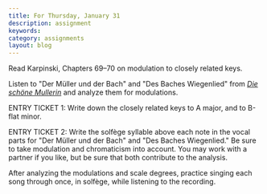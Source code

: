 ```yaml
---
title: For Thursday, January 31
description: assignment
keywords: 
category: assignments
layout: blog
---
```


Read Karpinski, Chapters 69–70 on modulation to closely related keys.

Listen to "Der Müller und der Bach" and "Des Baches Wiegenlied" from [*Die schöne Mullerin*][dsmScore] and analyze them for modulations.

ENTRY TICKET 1: Write down the closely related keys to A major, and to B-flat minor.

ENTRY TICKET 2: Write the solfège syllable above each note in the vocal parts for "Der Müller und der Bach" and "Des Baches Wiegenlied." Be sure to take modulation and chromaticism into account. You may work with a partner if you like, but be sure that both contribute to the analysis.

After analyzing the modulations and scale degrees, practice singing each song through once, in solfège, while listening to the recording.

[dsmText]: /musi299/media/Schubert-DSMtext.pdf
[dsmScore]: /musi299/media/Schubert-DSMscore.pdf
[contract]: /musi299/contract.html